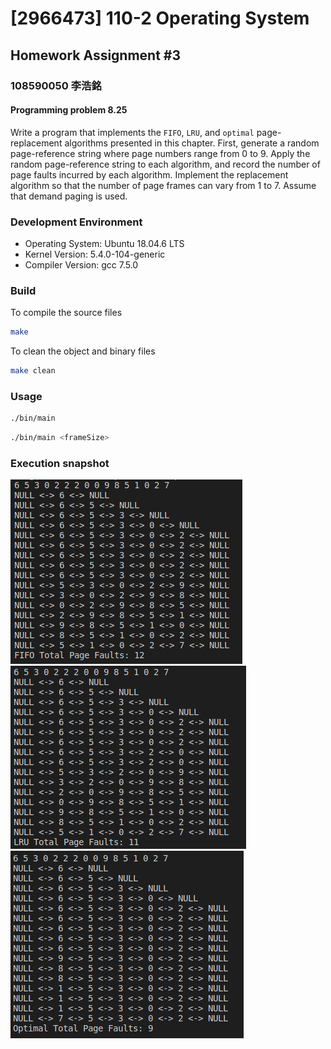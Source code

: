 # [2966473] 110-2 Operating System

## Homework Assignment #3

### 108590050 李浩銘

#### Programming problem 8.25

Write a program that implements the `FIFO`, `LRU`, and `optimal` page-replacement algorithms presented in this chapter. First, generate a random page-reference string where page numbers range from 0 to 9. Apply the random page-reference string to each algorithm, and record the number of page faults incurred by each algorithm. Implement the replacement algorithm so that the number of page frames can vary from 1 to 7. Assume that demand paging is used.

### Development Environment

- Operating System: Ubuntu 18.04.6 LTS
- Kernel Version: 5.4.0-104-generic
- Compiler Version: gcc 7.5.0

### Build

To compile the source files

```bash
make
```

To clean the object and binary files

```bash
make clean
```

### Usage

```bash
./bin/main
```

```bash
./bin/main <frameSize>
```

### Execution snapshot

![img](./doc/fifo.png)
![img](./doc/lru.png)
![img](./doc/optimal.png)

